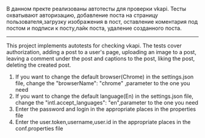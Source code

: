 В данном пректе реализованы автотесты для проверки vkapi.
Тесты охватывают авторизацию, добавление поста на страницу пользователя,загрузку изображения в пост, оставление коментария под постом и подписи к посту,лайк поста, удаление созданного поста.
______________________________________________________________________
This project implements autotests for checking vkapi.
The tests cover authorization, adding a post to a user's page, uploading an image to a post, leaving a comment under the post and captions to the post, liking the post, deleting the created post.

1) If you want to change the default browser(Chrome) in the settings.json file, change the "browserName": "chrome" ,parameter to the one you need
2) If you want to change the default language(En) in the settings.json file, change the "intl.accept_languages": "en",parameter to the one you need
3) Enter the password and login in the appropriate places in the properties file
4) Enter the user.token,username,user.id in the appropriate places in the conf.properties file